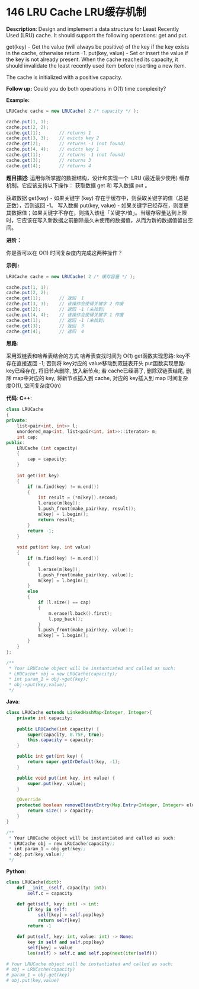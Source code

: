 # 146 LRU Cache LRU缓存机制

__Description__:
Design and implement a data structure for Least Recently Used (LRU) cache. It should support the following operations: get and put.

get(key) - Get the value (will always be positive) of the key if the key exists in the cache, otherwise return -1.
put(key, value) - Set or insert the value if the key is not already present. When the cache reached its capacity, it should invalidate the least recently used item before inserting a new item.

The cache is initialized with a positive capacity.

__Follow up:__
Could you do both operations in O(1) time complexity?

__Example:__

```Java
LRUCache cache = new LRUCache( 2 /* capacity */ );

cache.put(1, 1);
cache.put(2, 2);
cache.get(1);       // returns 1
cache.put(3, 3);    // evicts key 2
cache.get(2);       // returns -1 (not found)
cache.put(4, 4);    // evicts key 1
cache.get(1);       // returns -1 (not found)
cache.get(3);       // returns 3
cache.get(4);       // returns 4
```

__题目描述__:
运用你所掌握的数据结构，设计和实现一个  LRU (最近最少使用) 缓存机制。它应该支持以下操作： 获取数据 get 和 写入数据 put 。

获取数据 get(key) - 如果关键字 (key) 存在于缓存中，则获取关键字的值（总是正数），否则返回 -1。
写入数据 put(key, value) - 如果关键字已经存在，则变更其数据值；如果关键字不存在，则插入该组「关键字/值」。当缓存容量达到上限时，它应该在写入新数据之前删除最久未使用的数据值，从而为新的数据值留出空间。

__进阶：__

你是否可以在 O(1) 时间复杂度内完成这两种操作？

__示例 :__

```Java
LRUCache cache = new LRUCache( 2 /* 缓存容量 */ );

cache.put(1, 1);
cache.put(2, 2);
cache.get(1);       // 返回  1
cache.put(3, 3);    // 该操作会使得关键字 2 作废
cache.get(2);       // 返回 -1 (未找到)
cache.put(4, 4);    // 该操作会使得关键字 1 作废
cache.get(1);       // 返回 -1 (未找到)
cache.get(3);       // 返回  3
cache.get(4);       // 返回  4
```

__思路__:

采用双链表和哈希表结合的方式
哈希表查找时间为 O(1)
get函数实现思路: key不存在直接返回 -1; 否则将 key对应的 value移动到双链表开头
put函数实现思路: key已经存在, 将旧节点删除, 放入新节点; 若 cache已经满了, 删除双链表结尾, 删除 map中对应的 key, 将新节点插入到 cache, 对应的 key插入到 map
时间复杂度O(1), 空间复杂度O(n)

__代码__:
__C++__:

```C++
class LRUCache 
{
private:
    list<pair<int, int>> l;
    unordered_map<int, list<pair<int, int>>::iterator> m;
    int cap;
public:
    LRUCache (int capacity) 
    {
        cap = capacity;
    }
    
    int get(int key) 
    {
        if (m.find(key) != m.end())
        {
            int result = (*m[key]).second;
            l.erase(m[key]);
            l.push_front(make_pair(key, result));
            m[key] = l.begin();
            return result;
        }
        return -1;
    }
    
    void put(int key, int value) 
    {
        if (m.find(key) != m.end())
        {
            l.erase(m[key]);
            l.push_front(make_pair(key, value));
            m[key] = l.begin();
        }
        else
        {
            if (l.size() == cap)
            {
                m.erase(l.back().first);
                l.pop_back();
            }
            l.push_front(make_pair(key, value));
            m[key] = l.begin();
        }
    }
};

/**
 * Your LRUCache object will be instantiated and called as such:
 * LRUCache* obj = new LRUCache(capacity);
 * int param_1 = obj->get(key);
 * obj->put(key,value);
 */
```

__Java__:

```Java
class LRUCache extends LinkedHashMap<Integer, Integer>{
    private int capacity;
    
    public LRUCache(int capacity) {
        super(capacity, 0.75F, true);
        this.capacity = capacity;
    }

    public int get(int key) {
        return super.getOrDefault(key, -1);
    }

    public void put(int key, int value) {
        super.put(key, value);
    }

    @Override
    protected boolean removeEldestEntry(Map.Entry<Integer, Integer> eldest) {
        return size() > capacity; 
    }
}

/**
 * Your LRUCache object will be instantiated and called as such:
 * LRUCache obj = new LRUCache(capacity);
 * int param_1 = obj.get(key);
 * obj.put(key,value);
 */
```

__Python__:

```Python
class LRUCache(dict):
    def __init__(self, capacity: int):
        self.c = capacity

    def get(self, key: int) -> int:
        if key in self:
            self[key] = self.pop(key)
            return self[key]    
        return -1    

    def put(self, key: int, value: int) -> None:
        key in self and self.pop(key) 
        self[key] = value
        len(self) > self.c and self.pop(next(iter(self)))

# Your LRUCache object will be instantiated and called as such:
# obj = LRUCache(capacity)
# param_1 = obj.get(key)
# obj.put(key,value)
```
